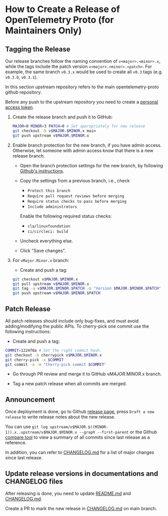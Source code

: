 # How to Create a Release of OpenTelemetry Proto (for Maintainers Only)

## Tagging the Release

Our release branches follow the naming convention of `v<major>.<minor>.x`, while
the tags include the patch version `v<major>.<minor>.<patch>`. For example, the
same branch `v0.3.x` would be used to create all `v0.3` tags (e.g. `v0.3.0`,
`v0.3.1`).

In this section upstream repository refers to the main opentelemetry-proto
github repository.

Before any push to the upstream repository you need to create a [personal access
token](https://help.github.com/articles/creating-a-personal-access-token-for-the-command-line/).

1. Create the release branch and push it to GitHub:

    ```bash
    MAJOR=0 MINOR=3 PATCH=0 # Set appropriately for new release
    git checkout -b v$MAJOR.$MINOR.x main
    git push upstream v$MAJOR.$MINOR.x
    ```

2. Enable branch protection for the new branch, if you have admin access.
   Otherwise, let someone with admin access know that there is a new release
   branch.

    - Open the branch protection settings for the new branch, by following
      [Github's instructions](https://help.github.com/articles/configuring-protected-branches/).
    - Copy the settings from a previous branch, i.e., check
      - `Protect this branch`
      - `Require pull request reviews before merging`
      - `Require status checks to pass before merging`
      - `Include administrators`

      Enable the following required status checks:
      - `cla/linuxfoundation`
      - `ci/circleci: build`
    - Uncheck everything else.
    - Click "Save changes".

3. For `vMajor.Minor.x` branch:

    - Create and push a tag:

    ```bash
    git checkout v$MAJOR.$MINOR.x
    git pull upstream v$MAJOR.$MINOR.x
    git tag -a v$MAJOR.$MINOR.$PATCH -m "Version $MAJOR.$MINOR.$PATCH"
    git push upstream v$MAJOR.$MINOR.$PATCH
    ```

## Patch Release

All patch releases should include only bug-fixes, and must avoid
adding/modifying the public APIs. To cherry-pick one commit use the following
instructions:

- Create and push a tag:

```bash
COMMIT=1224f0a # Set the right commit hash.
git checkout -b cherrypick v$MAJOR.$MINOR.x
git cherry-pick -x $COMMIT
git commit -a -m "Cherry-pick commit $COMMIT"
```

- Go through PR review and merge it to GitHub v$MAJOR.$MINOR.x branch.

- Tag a new patch release when all commits are merged.

## Announcement

Once deployment is done, go to Github [release
page](https://github.com/open-telemetry/opentelemetry-proto/releases), press
`Draft a new release` to write release notes about the new release.

You can use `git log upstream/v$MAJOR.$((MINOR-1)).x..upstream/v$MAJOR.$MINOR.x --graph --first-parent`
or the Github [compare tool](https://github.com/open-telemetry/opentelemetry-proto/compare/)
to view a summary of all commits since last release as a reference.

In addition, you can refer to
[CHANGELOG.md](https://github.com/open-telemetry/opentelemetry-proto/blob/main/CHANGELOG.md)
for a list of major changes since last release.

## Update release versions in documentations and CHANGELOG files

After releasing is done, you need to update
[README.md](https://github.com/open-telemetry/opentelemetry-proto/blob/main/README.md) and
[CHANGELOG.md](https://github.com/open-telemetry/opentelemetry-proto/blob/main/CHANGELOG.md).

Create a PR to mark the new release in
[CHANGELOG.md](https://github.com/open-telemetry/opentelemetry-proto/blob/main/CHANGELOG.md)
on main branch.
